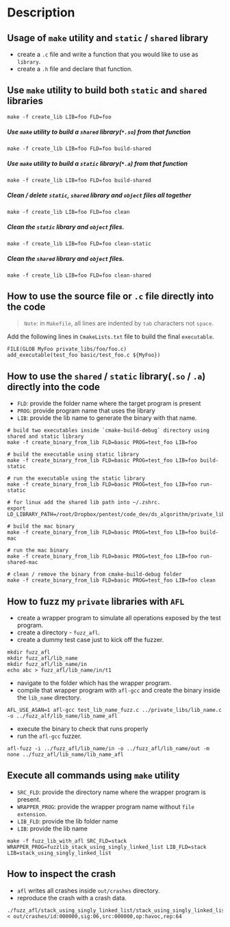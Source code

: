 # Description

## Usage of `make` utility and `static` / `shared` library

- create a `.c` file and write a function that you would like to use as `library`.
- create a `.h` file and declare that function.

## Use `make` utility to build both `static` and `shared` libraries

```
make -f create_lib LIB=foo FLD=foo
```

##### Use `make` utility to build a `shared` library(`*.so`) from that function

```
make -f create_lib LIB=foo FLD=foo build-shared
```

##### Use `make` utility to build a `static` library(`*.a`) from that function

```
make -f create_lib LIB=foo FLD=foo build-shared
```

##### Clean / delete `static`, `shared` library and `object` files all together

```
make -f create_lib LIB=foo FLD=foo clean
```

##### Clean the `static` library and `object` files.

```
make -f create_lib LIB=foo FLD=foo clean-static
```

##### Clean the `shared` library and `object` files.

```
make -f create_lib LIB=foo FLD=foo clean-shared
```

## How to use the source file or `.c` file directly into the code
> `Note`: in `Makefile`, all lines are indented by `tab` characters not `space`.

Add the following lines in `CmakeLists.txt` file to build the final `executable`.

```
FILE(GLOB MyFoo private_libs/foo/foo.c)
add_executable(test_foo basic/test_foo.c ${MyFoo})
```

## How to use the `shared` / `static` library(`.so` / `.a`) directly into the code

- `FLD`: provide the folder name where the target program is present
- `PROG`: provide program name that uses the library
- `LIB`: provide the lib name to generate the binary with that name.

```
# build two executables inside `cmake-build-debug` directory using shared and static library
make -f create_binary_from_lib FLD=basic PROG=test_foo LIB=foo 

# build the executable using static library 
make -f create_binary_from_lib FLD=basic PROG=test_foo LIB=foo build-static

# run the executable using the static library 
make -f create_binary_from_lib FLD=basic PROG=test_foo LIB=foo run-static

# for linux add the shared lib path into ~/.zshrc.
export LD_LIBRARY_PATH=/root/Dropbox/pentest/code_dev/ds_algorithm/private_libs/lib_shared

# build the mac binary
make -f create_binary_from_lib FLD=basic PROG=test_foo LIB=foo build-mac

# run the mac binary
make -f create_binary_from_lib FLD=basic PROG=test_foo LIB=foo run-shared-mac

# clean / remove the binary from cmake-build-debug folder
make -f create_binary_from_lib FLD=basic PROG=test_foo LIB=foo clean
```

## How to fuzz my `private` libraries with `AFL`

- create a wrapper program to simulate all operations exposed by the test program.
- create a directory - `fuzz_afl`.
- create a dummy test case just to kick off the fuzzer. 
```
mkdir fuzz_afl
mkdir fuzz_afl/lib_name
mkdir fuzz_afl/lib_name/in
echo abc > fuzz_afl/lib_name/in/t1
```
- navigate to the folder which has the wrapper program.
- compile that wrapper program with `afl-gcc` and create the binary inside the `lib_name` directory.

```
AFL_USE_ASAN=1 afl-gcc test_lib_name_fuzz.c ../private_libs/lib_name.c -o ../fuzz_alf/lib_name/lib_name_afl
```

- execute the binary to check that runs properly
- run the `afl-gcc` fuzzer.

```
afl-fuzz -i ../fuzz_afl/lib_name/in -o ../fuzz_afl/lib_name/out -m none ../fuzz_afl/lib_name/lib_name_afl
```

## Execute all commands using `make` utility

- `SRC_FLD`: provide the directory name where the wrapper program is present.
- `WRAPPER_PROG`: provide the wrapper program name without `file extension`.
- `LIB_FLD`: provide the lib folder name
- `LIB`: provide the lib name 

```
make -f fuzz_lib_with_afl SRC_FLD=stack WRAPPER_PROG=fuzzlib_stack_using_singly_linked_list LIB_FLD=stack LIB=stack_using_singly_linked_list 
```

## How to inspect the crash

- `afl` writes all crashes inside `out/crashes` directory. 
- reproduce the crash with a crash data.

```
./fuzz_afl/stack_using_singly_linked_list/stack_using_singly_linked_list_afl  < out/crashes/id:000000,sig:06,src:000000,op:havoc,rep:64
```
